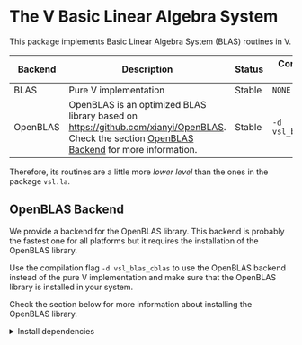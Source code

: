 # The V Basic Linear Algebra System

This package implements Basic Linear Algebra System (BLAS) routines in V.

| Backend  | Description                                                                                                                                                        | Status | Compilation Flags   |
| -------- | ------------------------------------------------------------------------------------------------------------------------------------------------------------------ | ------ | ------------------- |
| BLAS     | Pure V implementation                                                                                                                                              | Stable | `NONE`              |
| OpenBLAS | OpenBLAS is an optimized BLAS library based on <https://github.com/xianyi/OpenBLAS>. Check the section [OpenBLAS Backend](#openblas-backend) for more information. | Stable | `-d vsl_blas_cblas` |

Therefore, its routines are a little more _lower level_ than the ones in the package `vsl.la`.

## OpenBLAS Backend

We provide a backend for the OpenBLAS library. This backend is probably
the fastest one for all platforms
but it requires the installation of the OpenBLAS library.

Use the compilation flag `-d vsl_blas_cblas` to use the OpenBLAS backend
instead of the pure V implementation
and make sure that the OpenBLAS library is installed in your system.

Check the section below for more information about installing the OpenBLAS library.

<details>
<summary>Install dependencies</summary>

### Homebrew (macOS)

```sh
brew install openblas
```

### Debian/Ubuntu GNU Linux

`libopenblas-dev` is not needed when using the pure V backend.

```sh
sudo apt-get install -y --no-install-recommends \
    gcc \
    gfortran \
    libopenblas-dev
```

### Arch Linux/Manjaro GNU Linux

The best way of installing OpenBlas is using
[lapack-openblas](https://aur.archlinux.org/packages/lapack-openblas/).

```sh
yay -S lapack-openblas
```

or

```sh
git clone https://aur.archlinux.org/lapack-openblas.git /tmp/lapack-openblas
cd /tmp/lapack-openblas
makepkg -si
```

</details>
